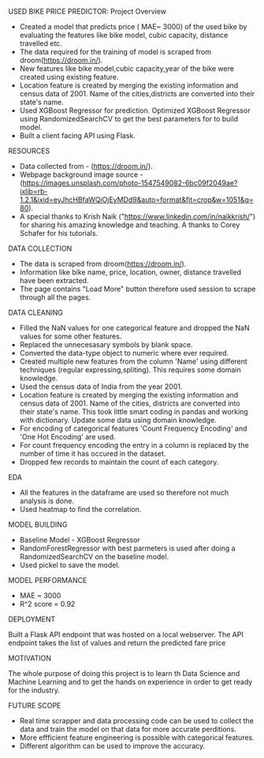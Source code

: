 USED BIKE PRICE PREDICTOR: Project Overview

 * Created a model that predicts price ( MAE~ 3000) of the used bike by evaluating the features like bike model, cubic capacity, distance travelled etc.
 * The data required for the training of model is scraped from droom(https://droom.in/).
 * New features like bike model,cubic capacity,year of the bike were created using existing feature.
 * Location feature is created by merging the existing information and census data of 2001. Name of the cities,districts are converted into their state's name.
 * Used XGBoost Regressor for prediction. Optimized XGBoost Regressor
using RandomizedSearchCV to get the best parameters for to build model.
 * Built a client facing API using Flask.

RESOURCES

 * Data collected from - (https://droom.in/).
 * Webpage background image source - (https://images.unsplash.com/photo-1547549082-6bc09f2049ae?ixlib=rb-1.2.1&ixid=eyJhcHBfaWQiOjEyMDd9&auto=format&fit=crop&w=1051&q=80).
 * A special thanks to Krish Naik ("https://www.linkedin.com/in/naikkrish/")  for sharing his amazing knowledge and teaching. A thanks to Corey Schafer for his tutorials.

DATA COLLECTION

 * The data is scraped from droom(https://droom.in/).
 * Information like bike name, price, location, owner, distance travelled have been extracted.
 * The page contains "Load More" button therefore used session to scrape through all the pages.
 

DATA CLEANING

 * Filled the NaN values for one categorical feature and dropped the NaN values for some other features.
 * Replaced the unnecesasary symbols by blank space.
 * Converted the data-type object to numeric where ever required.
 * Created multiple new features from the column 'Name' using different techniques (regular expressing,spliting). This requires some domain knowledge.
 * Used the census data of India from the year 2001.
 * Location feature is created by merging the existing information and census data of 2001. Name of the cities, districts are converted into their state's name. This took little smart coding in pandas and working with dictionary. Update some data using domain knowledge.
 * For encoding of categorical features 'Count Frequency Encoding' and 'One Hot Encoding' are used.
 * For count frequency encoding the entry in a column is replaced by the number of time it has occured in the dataset.
 * Dropped few records to maintain the count of each category.

EDA

 * All the features in the dataframe are used so therefore not much analysis is done.
 * Used heatmap to find the correlation.

MODEL BUILDING

 * Baseline Model - XGBoost Regressor
 * RandomForestRegressor with best parmeters is used after doing a RandomizedSearchCV on the baseline model.
 * Used pickel to save the model.

MODEL PERFORMANCE

 * MAE ~ 3000
 * R^2 score = 0.92

DEPLOYMENT

 Built a Flask API endpoint that was hosted on a local webserver. The API endpoint takes the list of values and return the predicted fare price

MOTIVATION
 
 The whole purpose of doing this project is to learn th Data Science and Machine Learning and to get the hands on experience in order to get ready for the industry.

FUTURE SCOPE 

 * Real time scrapper and data processing code can be used to collect the data and train the model on that data for more accurate perditions.
 * More effficient feature engineering is possible with categorical features.
 * Different algorithm can be used to improve the accuracy.

 







